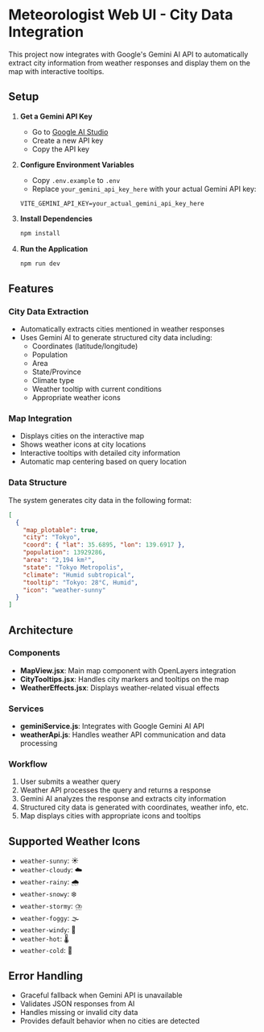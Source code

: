 # Meteorologist Web UI - City Data Integration

This project now integrates with Google's Gemini AI API to automatically extract city information from weather responses and display them on the map with interactive tooltips.

## Setup

1. **Get a Gemini API Key**
   - Go to [Google AI Studio](https://makersuite.google.com/app/apikey)
   - Create a new API key
   - Copy the API key

2. **Configure Environment Variables**
   - Copy `.env.example` to `.env`
   - Replace `your_gemini_api_key_here` with your actual Gemini API key:
   ```
   VITE_GEMINI_API_KEY=your_actual_gemini_api_key_here
   ```

3. **Install Dependencies**
   ```bash
   npm install
   ```

4. **Run the Application**
   ```bash
   npm run dev
   ```

## Features

### City Data Extraction
- Automatically extracts cities mentioned in weather responses
- Uses Gemini AI to generate structured city data including:
  - Coordinates (latitude/longitude)
  - Population
  - Area
  - State/Province
  - Climate type
  - Weather tooltip with current conditions
  - Appropriate weather icons

### Map Integration
- Displays cities on the interactive map
- Shows weather icons at city locations
- Interactive tooltips with detailed city information
- Automatic map centering based on query location

### Data Structure
The system generates city data in the following format:
```json
[
  {
    "map_plotable": true,
    "city": "Tokyo",
    "coord": { "lat": 35.6895, "lon": 139.6917 },
    "population": 13929286,
    "area": "2,194 km²",
    "state": "Tokyo Metropolis",
    "climate": "Humid subtropical",
    "tooltip": "Tokyo: 28°C, Humid",
    "icon": "weather-sunny"
  }
]
```

## Architecture

### Components
- **MapView.jsx**: Main map component with OpenLayers integration
- **CityTooltips.jsx**: Handles city markers and tooltips on the map
- **WeatherEffects.jsx**: Displays weather-related visual effects

### Services
- **geminiService.js**: Integrates with Google Gemini AI API
- **weatherApi.js**: Handles weather API communication and data processing

### Workflow
1. User submits a weather query
2. Weather API processes the query and returns a response
3. Gemini AI analyzes the response and extracts city information
4. Structured city data is generated with coordinates, weather info, etc.
5. Map displays cities with appropriate icons and tooltips

## Supported Weather Icons
- `weather-sunny`: ☀️
- `weather-cloudy`: ☁️
- `weather-rainy`: 🌧️
- `weather-snowy`: ❄️
- `weather-stormy`: ⛈️
- `weather-foggy`: 🌫️
- `weather-windy`: 💨
- `weather-hot`: 🌡️
- `weather-cold`: 🥶

## Error Handling
- Graceful fallback when Gemini API is unavailable
- Validates JSON responses from AI
- Handles missing or invalid city data
- Provides default behavior when no cities are detected